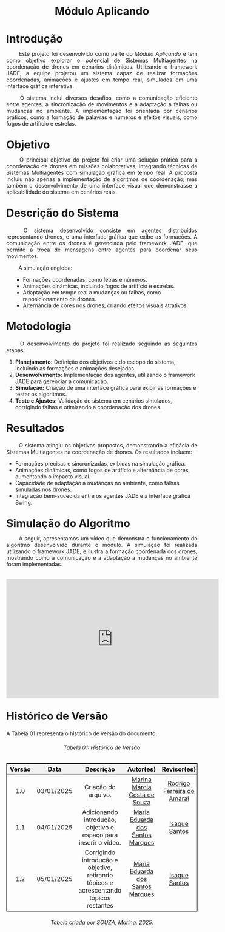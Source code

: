 <!DOCTYPE html>
<html lang="pt-br">
<head>
  <meta charset="UTF-8">
  <meta name="viewport" content="width=device-width, initial-scale=1.0">
  <title>Módulo Aplicando</title>
  <style>
    /* Estilo geral para as tabelas */
    table {
      margin: 0 auto;
      border-collapse: collapse;
      width: 100%;
      max-width: 1200px;
      text-align: center;
      border: 1px solid black;
      font-size: 16px;
      margin-bottom: 20px;
    }

    th, td {
      padding: 8px;
      border: 1px solid black;
    }

    thead th {
      background-color: #f2f2f2;
      color: #000;
    }

    /* Alteração para o modo escuro */
    @media (prefers-color-scheme: dark) {
      thead th {
        color: #888;
      }
    }

    /* Espaçamento adicional para textos abaixo das tabelas */
    .section-text {
      margin-top: 20px;
    }

    /* Estilo para o vídeo */
    .video-container {
      text-align: center;
      margin-top: 30px;
    }
  </style>
</head>
<body>
  <h1 align="center"><strong>Módulo Aplicando</strong></h1>

  <h1 style="font-weight: bold; margin-bottom: 10px;">Introdução</h1>
  <p align="justify">
    &emsp;&emsp; Este projeto foi desenvolvido como parte do <em>Módulo Aplicando</em> e tem como objetivo explorar o potencial de Sistemas Multiagentes na coordenação de drones em cenários dinâmicos. Utilizando o framework JADE, a equipe projetou um sistema capaz de realizar formações coordenadas, animações e ajustes em tempo real, simulados em uma interface gráfica interativa.
  </p>
  <p align="justify">
    &emsp;&emsp; O sistema inclui diversos desafios, como a comunicação eficiente entre agentes, a sincronização de movimentos e a adaptação a falhas ou mudanças no ambiente. A implementação foi orientada por cenários práticos, como a formação de palavras e números e efeitos visuais, como fogos de artifício e estrelas.
  </p>

  <h1 style="font-weight: bold; margin-top: 30px; margin-bottom: 10px;">Objetivo</h1>
  <p align="justify">
    &emsp;&emsp; O principal objetivo do projeto foi criar uma solução prática para a coordenação de drones em missões colaborativas, integrando técnicas de Sistemas Multiagentes com simulação gráfica em tempo real. A proposta incluiu não apenas a implementação de algoritmos de coordenação, mas também o desenvolvimento de uma interface visual que demonstrasse a aplicabilidade do sistema em cenários reais.
  </p>

  <h1 style="font-weight: bold; margin-top: 30px; margin-bottom: 20px;">Descrição do Sistema</h1>
  <p align="justify">
    &emsp;&emsp; O sistema desenvolvido consiste em agentes distribuídos representando drones, e uma interface gráfica que exibe as formações. A comunicação entre os drones é gerenciada pelo framework JADE, que permite a troca de mensagens entre agentes para coordenar seus movimentos.
  </p>
  <p align="justify">
    &emsp;&emsp; A simulação engloba:
  </p>
  <ul style="margin-left: 20px;">
    <li>Formações coordenadas, como letras e números.</li>
    <li>Animações dinâmicas, incluindo fogos de artifício e estrelas.</li>
    <li>Adaptação em tempo real a mudanças ou falhas, como reposicionamento de drones.</li>
    <li>Alternância de cores nos drones, criando efeitos visuais atrativos.</li>
  </ul>

  <h1 style="font-weight: bold; margin-top: 30px; margin-bottom: 20px;">Metodologia</h1>
  <p align="justify">
    &emsp;&emsp; O desenvolvimento do projeto foi realizado seguindo as seguintes etapas:
  </p>
  <ol>
    <li><strong>Planejamento:</strong> Definição dos objetivos e do escopo do sistema, incluindo as formações e animações desejadas.</li>
    <li><strong>Desenvolvimento:</strong> Implementação dos agentes, utilizando o framework JADE para gerenciar a comunicação.</li>
    <li><strong>Simulação:</strong> Criação de uma interface gráfica para exibir as formações e testar os algoritmos.</li>
    <li><strong>Teste e Ajustes:</strong> Validação do sistema em cenários simulados, corrigindo falhas e otimizando a coordenação dos drones.</li>
  </ol>

  <h1 style="font-weight: bold; margin-top: 30px; margin-bottom: 20px;">Resultados</h1>
  <p align="justify">
    &emsp;&emsp; O sistema atingiu os objetivos propostos, demonstrando a eficácia de Sistemas Multiagentes na coordenação de drones. Os resultados incluem:
  </p>
  <ul>
    <li>Formações precisas e sincronizadas, exibidas na simulação gráfica.</li>
    <li>Animações dinâmicas, como fogos de artifício e alternância de cores, aumentando o impacto visual.</li>
    <li>Capacidade de adaptação a mudanças no ambiente, como falhas simuladas nos drones.</li>
    <li>Integração bem-sucedida entre os agentes JADE e a interface gráfica Swing.</li>
  </ul>

  <h1 style="font-weight: bold; margin-top: 30px; margin-bottom: 10px;">Simulação do Algoritmo</h1>
  <p align="justify">
    &emsp;&emsp; A seguir, apresentamos um vídeo que demonstra o funcionamento do algoritmo desenvolvido durante o módulo. A simulação foi realizada utilizando o framework JADE, e ilustra a formação coordenada dos drones, mostrando como a comunicação e a adaptação a mudanças no ambiente foram implementadas.
  </p>
  <div class="video-container">
    <iframe width="560" height="315" src="https://www.youtube.com/embed/NDC42u8LhFw" 
            title="YouTube video player" frameborder="0" 
            allow="accelerometer; autoplay; clipboard-write; encrypted-media; gyroscope; picture-in-picture" 
            allowfullscreen>
    </iframe>
  </div>

  <h1 style="font-weight: bold; margin-top: 30px; margin-bottom: 10px;">Histórico de Versão</h1>
  <p align="justify" class="section-text">
    A Tabela 01 representa o histórico de versão do documento.
  </p>

  <h6 align="center">Tabela 01: Histórico de Versão</h6>
  <div style="text-align: center;">
    <table>
      <thead>
        <tr>
          <th>Versão</th>
          <th>Data</th>
          <th>Descrição</th>
          <th>Autor(es)</th>
          <th>Revisor(es)</th>
        </tr>
      </thead>
      <tbody>
        <tr>
          <td>1.0</td>
          <td>03/01/2025</td>
          <td>Criação do arquivo.</td>
          <td><a href="https://github.com/The-Boss-Nina" target="_blank">Marina Márcia Costa de Souza</a></td>
          <td><a href="https://github.com/rodrigoFAmaral" target="_blank">Rodrigo Ferreira do Amaral</a></td>
        </tr>
        <tr>
          <td>1.1</td>
          <td>04/01/2025</td>
          <td>Adicionando introdução, objetivo e espaço para inserir o vídeo.</td>
          <td><a href="https://github.com/EduardaSMarques" target="_blank">Maria Eduarda dos Santos Marques</a></td>
          <td><a href="https://github.com/IsaqueSH" target="_blank">Isaque Santos</a></td>
        </tr>
        <tr>
          <td>1.2</td>
          <td>05/01/2025</td>
          <td> Corrigindo introdução e objetivo, retirando tópicos e acrescentando tópicos restantes</td>
          <td><a href="https://github.com/EduardaSMarques" target="_blank">Maria Eduarda dos Santos Marques</a></td>
          <td><a href="https://github.com/IsaqueSH" target="_blank">Isaque Santos</a></td>
        </tr>
      </tbody>
    </table>
    <p style="margin-top: 10px; text-align: center;">
      <em>Tabela criada por <a href="https://github.com/The-Boss-Nina" target="_blank">SOUZA, Marina</a>. 2025.</em>
    </p>
  </div>
</body>
</html>
